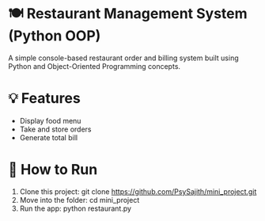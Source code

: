 # 🍽️ Restaurant Management System (Python OOP)

A simple console-based restaurant order and billing system built using Python and Object-Oriented Programming concepts.

# 💡 Features
- Display food menu
- Take and store orders
- Generate total bill

# 🏃 How to Run
1. Clone this project:
   git clone https://github.com/PsySajith/mini_project.git
2. Move into the folder:
   cd mini_project
3. Run the app:
   python restaurant.py

